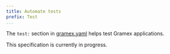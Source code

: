```yaml
---
title: Automate tests
prefix: Test
...
```


The `test:` section in [gramex.yaml](gramex.yaml.source) helps test Gramex applications.

This specification is currently in progress.
